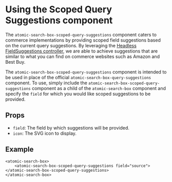 # Using the Scoped Query Suggestions component

The `atomic-search-box-scoped-query-suggestions` component caters to commerce implementations by providing scoped field suggestions based on the current query suggestions. By leveraging the [Headless FieldSuggestions controller](https://docs.coveo.com/en/headless/latest/reference/search/controllers/field-suggestions/), we are able to achieve suggestions that are similar to what you can find on commerce websites such as Amazon and Best Buy.

The `atomic-search-box-scoped-query-suggestions` component is intended to be used in place of the official `atomic-search-box-query-suggestions` component. To use, simply include the `atomic-search-box-scoped-query-suggestions` component as a child of the `atomic-search-box` component and specify the `field` for which you would like scoped suggestions to be provided.

## Props
- `field`: The field by which suggestions will be provided.
- `icon`: The SVG icon to display.

## Example
```
<atomic-search-box>
    <atomic-search-box-scoped-query-suggestions field="source"></atomic-search-box-scoped-query-suggestions>
</atomic-search-box>
```